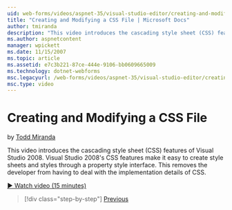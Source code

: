 ```yaml
---
uid: web-forms/videos/aspnet-35/visual-studio-editor/creating-and-modifying-a-css-file
title: "Creating and Modifying a CSS File | Microsoft Docs"
author: tmiranda
description: "This video introduces the cascading style sheet (CSS) features of Visual Studio 2008. Visual Studio 2008's CSS features make it easy to create style sheets a..."
ms.author: aspnetcontent
manager: wpickett
ms.date: 11/15/2007
ms.topic: article
ms.assetid: e7c3b221-87ce-444e-9106-bb0609665009
ms.technology: dotnet-webforms
msc.legacyurl: /web-forms/videos/aspnet-35/visual-studio-editor/creating-and-modifying-a-css-file
msc.type: video
---
```

Creating and Modifying a CSS File
====================
by [Todd Miranda](https://github.com/tmiranda)

This video introduces the cascading style sheet (CSS) features of Visual Studio 2008. Visual Studio 2008's CSS features make it easy to create style sheets and styles through a property style interface. This removes the developer from having to deal with the implementation details of CSS.

[&#9654; Watch video (15 minutes)](https://channel9.msdn.com/Blogs/ASP-NET-Site-Videos/creating-and-modifying-a-css-file)

> [!div class="step-by-step"]
> [Previous](quick-tour-of-the-visual-studio-2008-integrated-development-environment.md)
